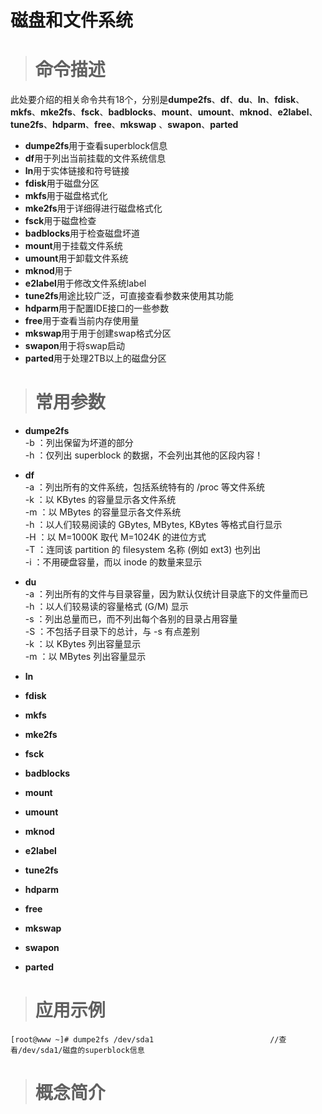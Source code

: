 # 磁盘和文件系统 #
> # 命令描述 #

此处要介绍的相关命令共有18个，分别是**dumpe2fs**、**df**、**du**、**ln**、**fdisk**、**mkfs**、**mke2fs**、**fsck**、**badblocks**、**mount**、**umount**、**mknod**、**e2label**、**tune2fs**、**hdparm**、**free**、**mkswap** 、**swapon**、**parted**
* **dumpe2fs**用于查看superblock信息
* **df**用于列出当前挂载的文件系统信息
* **ln**用于实体链接和符号链接
* **fdisk**用于磁盘分区
* **mkfs**用于磁盘格式化
* **mke2fs**用于详细得进行磁盘格式化
* **fsck**用于磁盘检查
* **badblocks**用于检查磁盘坏道
* **mount**用于挂载文件系统
* **umount**用于卸载文件系统
* **mknod**用于
* **e2label**用于修改文件系统label
* **tune2fs**用途比较广泛，可直接查看参数来使用其功能
* **hdparm**用于配置IDE接口的一些参数
* **free**用于查看当前内存使用量
* **mkswap**用于用于创建swap格式分区
* **swapon**用于将swap启动
* **parted**用于处理2TB以上的磁盘分区


> # 常用参数 #

* **dumpe2fs**  
  -b ：列出保留为坏道的部分  
  -h ：仅列出 superblock 的数据，不会列出其他的区段内容！
* **df**  
  -a ：列出所有的文件系统，包括系统特有的 /proc 等文件系统  
  -k ：以 KBytes 的容量显示各文件系统  
  -m ：以 MBytes 的容量显示各文件系统  
  -h ：以人们较易阅读的 GBytes, MBytes, KBytes 等格式自行显示  
  -H ：以 M=1000K 取代 M=1024K 的进位方式  
  -T ：连同该 partition 的 filesystem 名称 (例如 ext3) 也列出  
  -i ：不用硬盘容量，而以 inode 的数量来显示  
* **du**  
  -a ：列出所有的文件与目录容量，因为默认仅统计目录底下的文件量而已  
  -h ：以人们较易读的容量格式 (G/M) 显示  
  -s ：列出总量而已，而不列出每个各别的目录占用容量  
  -S ：不包括子目录下的总计，与 -s 有点差别  
  -k ：以 KBytes 列出容量显示  
  -m ：以 MBytes 列出容量显示  
* **ln**  
  
* **fdisk**
* **mkfs**
* **mke2fs**
* **fsck**
* **badblocks**
* **mount**
* **umount**
* **mknod**
* **e2label**
* **tune2fs**
* **hdparm**
* **free**
* **mkswap**
* **swapon**
* **parted**

> # 应用示例 #

```
[root@www ~]# dumpe2fs /dev/sda1                          //查看/dev/sda1/磁盘的superblock信息

```
> # 概念简介 #
